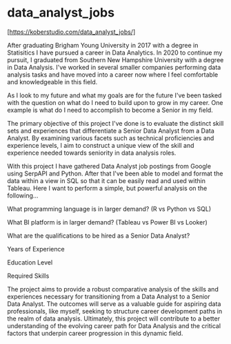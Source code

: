 # data_analyst_jobs
[https://koberstudio.com/data_analyst_jobs/]

After graduating Brigham Young University in 2017 with a degree in Statisitics I have pursued a career in Data Analytics.  In 2020 to continue my pursuit, I graduated from Southern New Hampshire University with a degree in Data Analysis.  I've worked in several smaller companies performing data analysis tasks and have moved into a career now where I feel comfortable and knowledgeable in this field. 

As I look to my future and what my goals are for the future I've been tasked with the question on what do I need to build upon to grow in my career.  One example is what do I need to accomplish to become a Senior in my field.  

The primary objective of this project I've done is to evaluate the distinct skill sets and experiences that differentiate a Senior Data Analyst from a Data Analyst. By examining various facets such as technical proficiencies and experience levels, I aim to construct a unique view of the skill and experience needed towards seniority in data analysis roles.

With this project I have gathered Data Analyst job postings from Google using SerpAPI and Python.  After that I've been able to model and format the data within a view in SQL so that it can be easily read and used within Tableau.  Here I want to perform a simple, but powerful analysis on the following…

What programming language is in larger demand? (R vs Python vs SQL)

What BI platform is in larger demand? (Tableau vs Power BI vs Looker)

What are the qualifications to be hired as a Senior Data Analyst?

Years of Experience

Education Level

Required Skills 

The project aims to provide a robust comparative analysis of the skills and experiences necessary for transitioning from a Data Analyst to a Senior Data Analyst. The outcomes will serve as a valuable guide for aspiring data professionals, like myself, seeking to structure career development paths in the realm of data analysis. Ultimately, this project will contribute to a better understanding of the evolving career path for Data Analysis and the critical factors that underpin career progression in this dynamic field.


